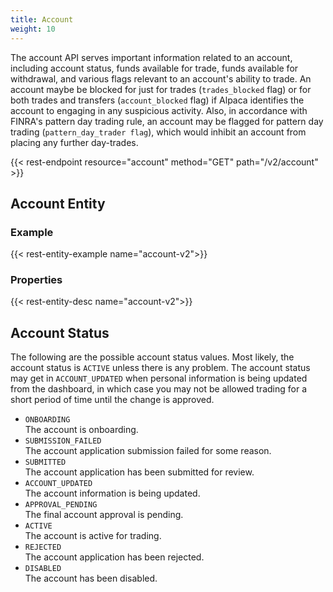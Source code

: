 ```yaml
---
title: Account
weight: 10
---
```


The account API serves important information related to an account,
including account status, funds available for trade, funds available for
withdrawal, and various flags relevant to an account's ability to trade.
An account maybe be blocked for just for trades (`trades_blocked` flag) or for both
trades and transfers (`account_blocked` flag) if Alpaca identifies the account to
engaging in any suspicious activity. Also, in accordance with FINRA's pattern day
trading rule, an account may be flagged for pattern day trading
(`pattern_day_trader flag`), which would inhibit an account from placing any
further day-trades.

{{< rest-endpoint resource="account" method="GET" path="/v2/account" >}}

## Account Entity

### Example
{{< rest-entity-example name="account-v2">}}

### Properties
{{< rest-entity-desc name="account-v2">}}

## Account Status
The following are the possible account status values. Most likely, the
account status is `ACTIVE` unless there is any problem. The account status
may get in `ACCOUNT_UPDATED` when personal information is being updated
from the dashboard, in which case you may not be allowed trading for
a short period of time until the change is approved.

- `ONBOARDING`  
  The account is onboarding.
- `SUBMISSION_FAILED`  
  The account application submission failed for some reason.
- `SUBMITTED`  
  The account application has been submitted for review.
- `ACCOUNT_UPDATED`  
  The account information is being updated.
- `APPROVAL_PENDING`  
  The final account approval is pending.
- `ACTIVE`  
  The account is active for trading.
- `REJECTED`  
  The account application has been rejected.
- `DISABLED`  
  The account has been disabled.
